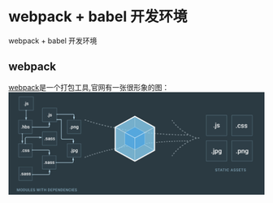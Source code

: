 # webpack +  babel 开发环境

webpack +  babel 开发环境

## webpack

[webpack](https://webpack.js.org/)是一个打包工具,官网有一张很形象的图：
![](doc/imgs/webpack-bundle.png)

## 